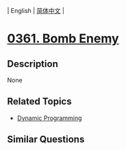 
| English | [简体中文](README.md) |
# [0361. Bomb Enemy](https://leetcode-cn.com/problems/bomb-enemy/)
## Description
None
## Related Topics
- [Dynamic Programming](https://leetcode-cn.com/tag/dynamic-programming)
## Similar Questions

